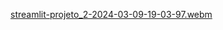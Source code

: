 [streamlit-projeto_2-2024-03-09-19-03-97.webm](https://github.com/shadyrajab/previsao-de-renda/assets/65933264/974b5362-611c-403c-b7a6-862fc5f95560)
